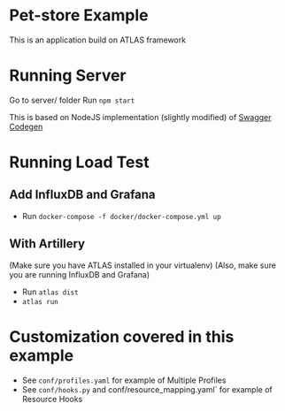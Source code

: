 Pet-store Example
=================

This is an application build on ATLAS framework


Running Server
==============

Go to server/ folder
Run `npm start`

This is based on NodeJS implementation (slightly modified) of [Swagger Codegen](https://github.com/swagger-api/swagger-codegen)


Running Load Test
=================


Add InfluxDB and Grafana
------------------------

- Run `docker-compose -f docker/docker-compose.yml up`


With Artillery
--------------

(Make sure you have ATLAS installed in your virtualenv)
(Also, make sure you are running InfluxDB and Grafana)

- Run `atlas dist`
- `atlas run`


Customization covered in this example
=====================================

- See `conf/profiles.yaml` for example of Multiple Profiles
- See `conf/hooks.py` and conf/resource_mapping.yaml` for example of Resource Hooks
